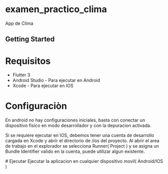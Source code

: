 # examen_practico_clima

App de Clima

## Getting Started

# Requisitos
- Flutter 3
- Android Studio - Para ejecutar en Android
- Xcode - Para ejecutar en IOS

# Configuraciòn

En android no hay configuraciones iniciales, basta con conectar un dispositivo fisico
en modo desarrollador y con la depuracion activada.

Si se requiere ejecutar en IOS, debemos tener una cuenta de desarrollo cargada en Xcode
y abrir el directorio de /ios del proyecto. Al abrir el area de trabajo en el explorador se
selecciona Runner( Project ) y se asigna un Bundle Identifier valido en la cuenta, puede utilizar
algun existente.

# Ejecutar
Ejecutar la aplicacion en cualquier dispositivo movil( Android/IOS )